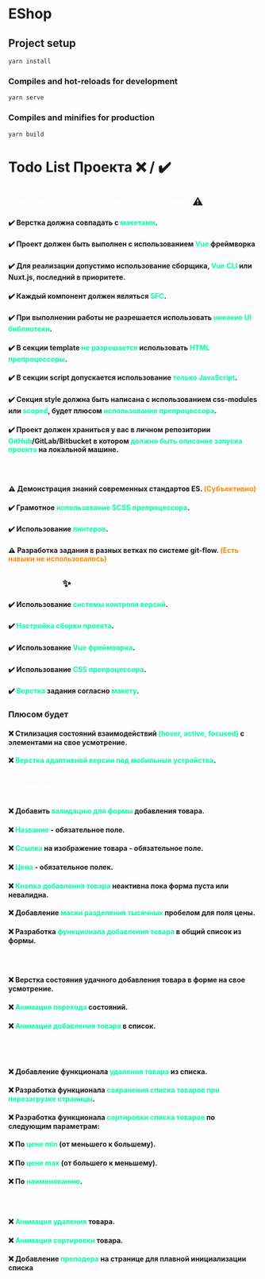 # EShop

## Project setup
```
yarn install
```

### Compiles and hot-reloads for development
```
yarn serve
```

### Compiles and minifies for production
```
yarn build
```

#

# Todo List Проекта ❌ / ✔️

## <span style="color: #FFFFFF">Требование к стеку и исполнению</span>  ⚠️
#### ✔️ Верстка должна совпадать с <span style="color: #00FFaa">макетами</span>.
#### ✔️ Проект должен быть выполнен с использованием <span style="color: #00FFaa">Vue</span> фреймворка
#### ✔️ Для реализации допустимо использование сборщика, <span style="color: #00FFaa">Vue CLI</span> или Nuxt.js, последний в приоритете.
#### ✔️ Каждый компонент должен являться <span style="color: #00FFaa">SFC</span>.
#### ✔️ При выполнении работы не разрешается использовать <span style="color: #00FFaa">никакие UI библиотеки</span>.
#### ✔️ В секции template <span style="color: #00FFaa">не разрешается</span> использовать <span style="color: #00FFaa">HTML препроцессоры</span>.
#### ✔️ В секции script допускается использование <span style="color: #00FFaa">только JavaScript</span>.
#### ✔️ Секция style должна быть написана с использованием css-modules или <span style="color: #00FFaa">scoped</span>, будет плюсом <span style="color: #00FFaa">использование препроцессора</span>.
#### ✔️ Проект должен храниться у вас в личном репозитории <span style="color: #00FFaa">GitHub</span>/GitLab/Bitbucket в котором <span style="color: #00FFaa">должно быть описание запуска проекта</span> на локальной машине.
### <span style="color: #FFFFFF">Плюсом будет</span>
#### ⚠️ Демонстрация знаний современных стандартов ES. <span style="color: #FF8800">(Субъективно)</span>
#### ✔️ Грамотное <span style="color: #00FFaa">использование SCSS препроцессора</span>.
#### ✔️ Использование <span style="color: #00FFaa">линтеров</span>.
#### ⚠️ Разработка задания в разных ветках по системе git-flow. <span style="color: #FF8800">(Есть навыки не использовалось)</span>
## <span style="color: #FFFFFF">Уровень 1</span> ✨
#### ✔️ Использование <span style="color: #00FFaa">системы контроля версий</span>.
#### ✔️ <span style="color: #00FFaa">Настройка сборки проекта</span>.
#### ✔️ Использование <span style="color: #00FFaa">Vue фреймворка</span>.
#### ✔️ Использование <span style="color: #00FFaa">CSS препроцессора</span>.
#### ✔️ <span style="color: #00FFaa">Верстка</span> задания согласно <span style="color: #00FFaa">макету</span>.
###  Плюсом будет
#### ❌ Стилизация состояний взаимодействий <span style="color: #00FFaa">(hover, active, focused)</span> с элементами на свое усмотрение.
#### ❌ <span style="color: #00FFaa">Верстка адаптивной версии под мобильные устройства</span>.
## <span style="color: #FFFFFF">Уровень 2 📈</span>
#### ❌ Добавить <span style="color: #00FFaa">валидацию для формы</span> добавления товара.
#### ❌ <span style="color: #00FFaa">Название</span> - обязательное поле.
#### ❌ <span style="color: #00FFaa">Ссылка</span> на изображение товара - обязательное поле.
#### ❌ <span style="color: #00FFaa">Цена</span> - обязательное полек.
#### ❌ <span style="color: #00FFaa">Кнопка добавления товара</span> неактивна пока форма пуста или невалидна.
#### ❌ Добавление <span style="color: #00FFaa">маски разделения тысячных</span> пробелом для поля цены.
#### ❌ Разработка <span style="color: #00FFaa">функционала добавления товара</span> в общий список из формы.
### <span style="color: #FFFFFF">Плюсом будет</span>
#### ❌ Верстка состояния удачного добавления товара в форме на свое усмотрение.
#### ❌ <span style="color: #00FFaa">Анимация перехода</span> состояний.
#### ❌<span style="color: #00FFaa"> Анимация добавления товара</span> в список.
##  <span style="color: #FFFFFF">Уровень 3 💯</span>
#### ❌ Добавление функционала <span style="color: #00FFaa">удаления товара</span> из списка.
#### ❌ Разработка функционала <span style="color: #00FFaa">сохранения списка товаров при перезагрузке страницы</span>.
#### ❌ Разработка функционала <span style="color: #00FFaa">сортировки списка товаров</span> по следующим параметрам:
#### ❌ По <span style="color: #00FFaa">цене min</span> (от меньшего к большему).
#### ❌ По <span style="color: #00FFaa">цене max</span> (от большего к меньшему).
#### ❌ По <span style="color: #00FFaa">наименованию</span>.
### <span style="color: #FFFFFF">Плюсом будет</span>
#### ❌ <span style="color: #00FFaa">Анимация удаления</span> товара.
#### ❌ <span style="color: #00FFaa">Анимация сортировки</span> товара.
#### ❌ Добавление <span style="color: #00FFaa">прелодера</span> на странице для плавной инициализации списка